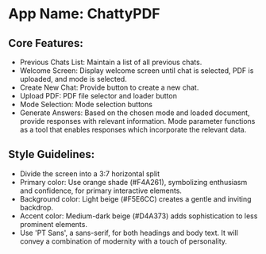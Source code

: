 # **App Name**: ChattyPDF

## Core Features:

- Previous Chats List: Maintain a list of all previous chats.
- Welcome Screen: Display welcome screen until chat is selected, PDF is uploaded, and mode is selected.
- Create New Chat: Provide button to create a new chat.
- Upload PDF: PDF file selector and loader button
- Mode Selection: Mode selection buttons
- Generate Answers: Based on the chosen mode and loaded document, provide responses with relevant information. Mode parameter functions as a tool that enables responses which incorporate the relevant data.

## Style Guidelines:

- Divide the screen into a 3:7 horizontal split
- Primary color: Use orange shade (#F4A261), symbolizing enthusiasm and confidence, for primary interactive elements.
- Background color: Light beige (#F5E6CC) creates a gentle and inviting backdrop.
- Accent color: Medium-dark beige (#D4A373) adds sophistication to less prominent elements.
- Use 'PT Sans', a sans-serif, for both headings and body text. It will convey a combination of modernity with a touch of personality.